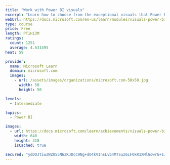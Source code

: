 ```yaml
---
title: "Work with Power BI visuals"
excerpt: "Learn how to choose from the exceptional visuals that Power BI makes available to you. Formatting visuals will direct the user’s attention to exactly where you want it, while helping to make the visual easier to read and interpret. You will also learn about how to use key performance indicators (KPIs)."
webUrl: https://docs.microsoft.com/en-us/learn/modules/visuals-power-bi/
type: course
price: Free
length: PT1H13M
ratings:
  count: 1251
  average: 4.631495
heat: 59

provider:
  name: Microsoft Learn
  domain: microsoft.com
  images:
    - url: /assets/images/organizations/microsoft.com-50x50.jpg
      width: 50
      height: 50

levels:
  - Intermediate

topics:
  - Power BI

images:
  - url: https://docs.microsoft.com/learn/achievements/visuals-power-bi-social.png
    width: 640
    height: 318
    isCached: true

secured: "ydDOJtiwZWZUS5N6ZKJDcC9Ng+dO4kVInsLvb4MTSuz6LFOkR1XMlGowrG+1JkCX4xk+qz4g+q0Xycj1YJaJDJVCyr4vdVmBc7woMcjnnbaMpatLWntLoWHI0c963xuotGe6PYmVTw2hwhG34anKhrsy5ROMJKaGwJH0XArDpnHMD+mbrcGBy+JIONaOb29gVOPQH9fsO+ctDkx5XiFcdC6J/W2Ky/75wg/KrThT1G+QMlOYvkSAI68NaTBD7snWmDHYWqQARwMazh3AiFRn+WEfu+TTdd1rmImAf58SEfv3A1rd1y4juA3itnh5nn4W534fFVD0TkHlg2H3DWsOJRCth06EdOn46yWBshLKAE0za0dTOwiXJy4Kc8PxKYbgdF8oWM4KlSUehxmWSpD2p1rFMTKHHDpBTggbFhCuu7g=;19X7zJoFGXJtxgRjpxaonA=="
---
```


